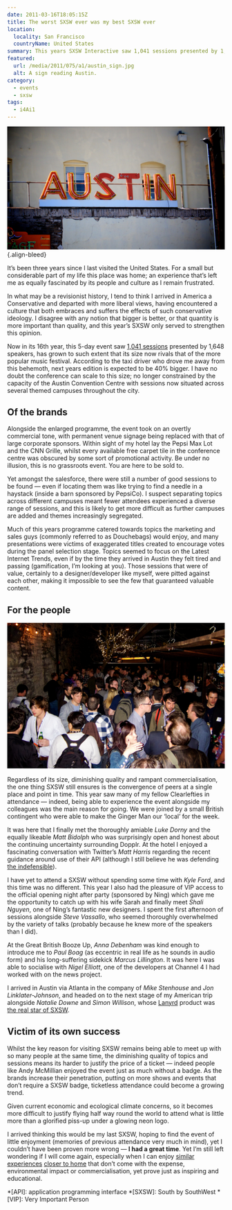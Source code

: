 ```yaml
---
date: 2011-03-16T18:05:15Z
title: The worst SXSW ever was my best SXSW ever
location:
  locality: San Francisco
  countryName: United States
summary: This years SXSW Interactive saw 1,041 sessions presented by 1,648 speakers, growing to such extent that its size now rivals that of the more popular music festival. Yet bigger doesn’t necessarily mean better.
featured:
  url: /media/2011/075/a1/austin_sign.jpg
  alt: A sign reading Austin.
category:
  - events
  - sxsw
tags:
  - i4Ai1
---
```


![A sign reading Austin.](../media/2011/075/a1/austin_sign.jpg)
{.align-bleed}

It’s been three years since I last visited the United States. For a small but considerable part of my life this place was home; an experience that’s left me as equally fascinated by its people and culture as I remain frustrated.

In what may be a revisionist history, I tend to think I arrived in America a Conservative and departed with more liberal views, having encountered a culture that both embraces and suffers the effects of such conservative ideology. I disagree with any notion that bigger is better, or that quantity is more important than quality, and this year’s SXSW only served to strengthen this opinion.

Now in its 16th year, this 5-day event saw [1,041 sessions][1] presented by 1,648 speakers, has grown to such extent that its size now rivals that of the more popular music festival. According to the taxi driver who drove me away from this behemoth, next years edition is expected to be 40% bigger. I have no doubt the conference can scale to this size; no longer constrained by the capacity of the Austin Convention Centre with sessions now situated across several themed campuses throughout the city.

## Of the brands

Alongside the enlarged programme, the event took on an overtly commercial tone, with permanent venue signage being replaced with that of large corporate sponsors. Within sight of my hotel lay the Pepsi Max Lot and the CNN Grille, whilst every available free carpet tile in the conference centre was obscured by some sort of promotional activity. Be under no illusion, this is no grassroots event. You are here to be sold to.

Yet amongst the salesforce, there were still a number of good sessions to be found — even if locating them was like trying to find a needle in a haystack (inside a barn sponsored by PepsiCo). I suspect separating topics across different campuses meant fewer attendees experienced a diverse range of sessions, and this is likely to get more difficult as further campuses are added and themes increasingly segregated.

Much of this years programme catered towards topics the marketing and sales guys (commonly referred to as Douchebags) would enjoy, and many presentations were victims of exaggerated titles created to encourage votes during the panel selection stage. Topics seemed to focus on the Latest Internet Trends, even if by the time they arrived in Austin they felt tired and passing (gamification, I’m looking at you). Those sessions that were of value, certainly to a designer/developer like myself, were pitted against each other, making it impossible to see the few that guaranteed valuable content.

## For the people

![Lots of people in a pub.](../media/2011/075/a1/great_british_booze_up.jpg "The Great British Booze-up at Shakespeare’s Pub.")

Regardless of its size, diminishing quality and rampant commercialisation, the one thing SXSW still ensures is the convergence of peers at a single place and point in time. This year saw many of my fellow Clearlefties in attendance — indeed, being able to experience the event alongside my colleagues was the main reason for going. We were joined by a small British contingent who were able to make the Ginger Man our ‘local’ for the week.

It was here that I finally met the thoroughly amiable _Luke Dorny_ and the equally likeable _Matt Bidolph_ who was surprisingly open and honest about the continuing uncertainty surrounding Dopplr. At the hotel I enjoyed a fascinating conversation with Twitter’s _Matt Harris_ regarding the recent guidance around use of their API (although I still believe he was defending [the indefensible][2]).

I have yet to attend a SXSW without spending some time with _Kyle Ford_, and this time was no different. This year I also had the pleasure of VIP access to the official opening night after party (sponsored by Ning) which gave me the opportunity to catch up with his wife Sarah and finally meet _Shali Nguyen_, one of Ning’s fantastic new designers. I spent the first afternoon of sessions alongside _Steve Vassallo_, who seemed thoroughly overwhelmed by the variety of talks (probably because he knew more of the speakers than I did).

At the Great British Booze Up, _Anna Debenham_ was kind enough to introduce me to _Paul Boag_ (as eccentric in real life as he sounds in audio form) and his long-suffering sidekick _Marcus Lillington_. It was here I was able to socialise with _Nigel Elliott_, one of the developers at Channel 4 I had worked with on the news project.

I arrived in Austin via Atlanta in the company of _Mike Stenhouse_ and _Jon Linklater-Johnson_, and headed on to the next stage of my American trip alongside _Natalie Downe_ and _Simon Willison_, whose [Lanyrd][3] product was [the real star of SXSW][4].

## Victim of its own success

Whilst the key reason for visiting SXSW remains being able to meet up with so many people at the same time, the diminishing quality of topics and sessions means its harder to justify the price of a ticket — indeed people like Andy McMillian enjoyed the event just as much without a badge. As the brands increase their penetration, putting on more shows and events that don’t require a SXSW badge, ticketless attendance could become a growing trend.

Given current economic and ecological climate concerns, so it becomes more difficult to justify flying half way round the world to attend what is little more than a glorified piss-up under a glowing neon logo.

I arrived thinking this would be my last SXSW, hoping to find the event of little enjoyment (memories of previous attendance very much in mind), yet I couldn’t have been proven more wrong — **I had a great time**. Yet I’m still left wondering if I will come again, especially when I can enjoy [similar experiences][5] [closer to home][6] that don’t come with the expense, environmental impact or commercialisation, yet prove just as inspiring and educational.

[1]: http://lanyrd.com/2011/sxsw/
[2]: https://allinthehead.com/retro/353/a-consistent-user-experience
[3]: http://lanyrd.com/
[4]: https://adactio.com/journal/4411/
[5]: http://buildconf.com/
[6]: http://dconstruct.org/

*[API]: application programming interface
*[SXSW]: South by SouthWest
*[VIP]: Very Important Person
